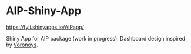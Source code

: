 # AIP-Shiny-App

https://fyii.shinyapps.io/AIPapp/

Shiny App for AIP package (work in progress). Dashboard design inspired by [Voronoys]([https://github.com/voronoys/voronoys_sc](https://voronoys.shinyapps.io/voronoys/)https://voronoys.shinyapps.io/voronoys/).
